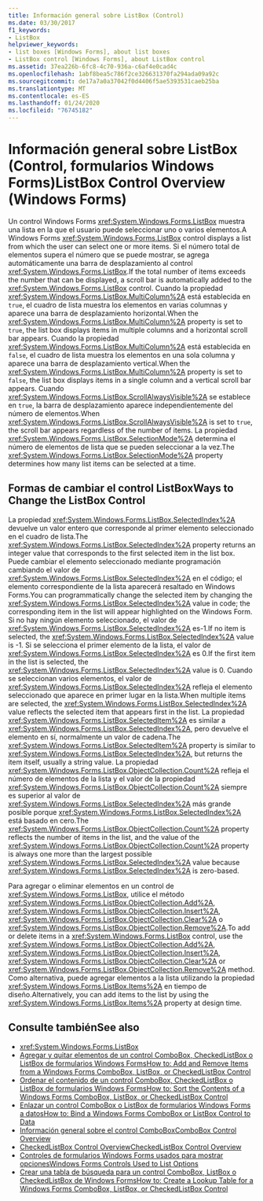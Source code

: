 ```yaml
---
title: Información general sobre ListBox (Control)
ms.date: 03/30/2017
f1_keywords:
- ListBox
helpviewer_keywords:
- list boxes [Windows Forms], about list boxes
- ListBox control [Windows Forms], about ListBox control
ms.assetid: 37ea226b-6fc8-4c70-936a-c6af4e0cad4c
ms.openlocfilehash: 1abf8bea5c786f2ce326631370fa294ada09a92c
ms.sourcegitcommit: de17a7a0a37042f0d4406f5ae5393531caeb25ba
ms.translationtype: MT
ms.contentlocale: es-ES
ms.lasthandoff: 01/24/2020
ms.locfileid: "76745182"
---
```

# <a name="listbox-control-overview-windows-forms"></a><span data-ttu-id="527c9-102">Información general sobre ListBox (Control, formularios Windows Forms)</span><span class="sxs-lookup"><span data-stu-id="527c9-102">ListBox Control Overview (Windows Forms)</span></span>
<span data-ttu-id="527c9-103">Un control Windows Forms <xref:System.Windows.Forms.ListBox> muestra una lista en la que el usuario puede seleccionar uno o varios elementos.</span><span class="sxs-lookup"><span data-stu-id="527c9-103">A Windows Forms <xref:System.Windows.Forms.ListBox> control displays a list from which the user can select one or more items.</span></span> <span data-ttu-id="527c9-104">Si el número total de elementos supera el número que se puede mostrar, se agrega automáticamente una barra de desplazamiento al control <xref:System.Windows.Forms.ListBox>.</span><span class="sxs-lookup"><span data-stu-id="527c9-104">If the total number of items exceeds the number that can be displayed, a scroll bar is automatically added to the <xref:System.Windows.Forms.ListBox> control.</span></span> <span data-ttu-id="527c9-105">Cuando la propiedad <xref:System.Windows.Forms.ListBox.MultiColumn%2A> está establecida en `true`, el cuadro de lista muestra los elementos en varias columnas y aparece una barra de desplazamiento horizontal.</span><span class="sxs-lookup"><span data-stu-id="527c9-105">When the <xref:System.Windows.Forms.ListBox.MultiColumn%2A> property is set to `true`, the list box displays items in multiple columns and a horizontal scroll bar appears.</span></span> <span data-ttu-id="527c9-106">Cuando la propiedad <xref:System.Windows.Forms.ListBox.MultiColumn%2A> está establecida en `false`, el cuadro de lista muestra los elementos en una sola columna y aparece una barra de desplazamiento vertical.</span><span class="sxs-lookup"><span data-stu-id="527c9-106">When the <xref:System.Windows.Forms.ListBox.MultiColumn%2A> property is set to `false`, the list box displays items in a single column and a vertical scroll bar appears.</span></span> <span data-ttu-id="527c9-107">Cuando <xref:System.Windows.Forms.ListBox.ScrollAlwaysVisible%2A> se establece en `true`, la barra de desplazamiento aparece independientemente del número de elementos.</span><span class="sxs-lookup"><span data-stu-id="527c9-107">When <xref:System.Windows.Forms.ListBox.ScrollAlwaysVisible%2A> is set to `true`, the scroll bar appears regardless of the number of items.</span></span> <span data-ttu-id="527c9-108">La propiedad <xref:System.Windows.Forms.ListBox.SelectionMode%2A> determina el número de elementos de lista que se pueden seleccionar a la vez.</span><span class="sxs-lookup"><span data-stu-id="527c9-108">The <xref:System.Windows.Forms.ListBox.SelectionMode%2A> property determines how many list items can be selected at a time.</span></span>  
  
## <a name="ways-to-change-the-listbox-control"></a><span data-ttu-id="527c9-109">Formas de cambiar el control ListBox</span><span class="sxs-lookup"><span data-stu-id="527c9-109">Ways to Change the ListBox Control</span></span>  
 <span data-ttu-id="527c9-110">La propiedad <xref:System.Windows.Forms.ListBox.SelectedIndex%2A> devuelve un valor entero que corresponde al primer elemento seleccionado en el cuadro de lista.</span><span class="sxs-lookup"><span data-stu-id="527c9-110">The <xref:System.Windows.Forms.ListBox.SelectedIndex%2A> property returns an integer value that corresponds to the first selected item in the list box.</span></span> <span data-ttu-id="527c9-111">Puede cambiar el elemento seleccionado mediante programación cambiando el valor de <xref:System.Windows.Forms.ListBox.SelectedIndex%2A> en el código; el elemento correspondiente de la lista aparecerá resaltado en Windows Forms.</span><span class="sxs-lookup"><span data-stu-id="527c9-111">You can programmatically change the selected item by changing the <xref:System.Windows.Forms.ListBox.SelectedIndex%2A> value in code; the corresponding item in the list will appear highlighted on the Windows Form.</span></span> <span data-ttu-id="527c9-112">Si no hay ningún elemento seleccionado, el valor de <xref:System.Windows.Forms.ListBox.SelectedIndex%2A> es-1.</span><span class="sxs-lookup"><span data-stu-id="527c9-112">If no item is selected, the <xref:System.Windows.Forms.ListBox.SelectedIndex%2A> value is -1.</span></span> <span data-ttu-id="527c9-113">Si se selecciona el primer elemento de la lista, el valor de <xref:System.Windows.Forms.ListBox.SelectedIndex%2A> es 0.</span><span class="sxs-lookup"><span data-stu-id="527c9-113">If the first item in the list is selected, the <xref:System.Windows.Forms.ListBox.SelectedIndex%2A> value is 0.</span></span> <span data-ttu-id="527c9-114">Cuando se seleccionan varios elementos, el valor de <xref:System.Windows.Forms.ListBox.SelectedIndex%2A> refleja el elemento seleccionado que aparece en primer lugar en la lista.</span><span class="sxs-lookup"><span data-stu-id="527c9-114">When multiple items are selected, the <xref:System.Windows.Forms.ListBox.SelectedIndex%2A> value reflects the selected item that appears first in the list.</span></span> <span data-ttu-id="527c9-115">La propiedad <xref:System.Windows.Forms.ListBox.SelectedItem%2A> es similar a <xref:System.Windows.Forms.ListBox.SelectedIndex%2A>, pero devuelve el elemento en sí, normalmente un valor de cadena.</span><span class="sxs-lookup"><span data-stu-id="527c9-115">The <xref:System.Windows.Forms.ListBox.SelectedItem%2A> property is similar to <xref:System.Windows.Forms.ListBox.SelectedIndex%2A>, but returns the item itself, usually a string value.</span></span> <span data-ttu-id="527c9-116">La propiedad <xref:System.Windows.Forms.ListBox.ObjectCollection.Count%2A> refleja el número de elementos de la lista y el valor de la propiedad <xref:System.Windows.Forms.ListBox.ObjectCollection.Count%2A> siempre es superior al valor de <xref:System.Windows.Forms.ListBox.SelectedIndex%2A> más grande posible porque <xref:System.Windows.Forms.ListBox.SelectedIndex%2A> está basado en cero.</span><span class="sxs-lookup"><span data-stu-id="527c9-116">The <xref:System.Windows.Forms.ListBox.ObjectCollection.Count%2A> property reflects the number of items in the list, and the value of the <xref:System.Windows.Forms.ListBox.ObjectCollection.Count%2A> property is always one more than the largest possible <xref:System.Windows.Forms.ListBox.SelectedIndex%2A> value because <xref:System.Windows.Forms.ListBox.SelectedIndex%2A> is zero-based.</span></span>  
  
 <span data-ttu-id="527c9-117">Para agregar o eliminar elementos en un control de <xref:System.Windows.Forms.ListBox>, utilice el método <xref:System.Windows.Forms.ListBox.ObjectCollection.Add%2A>, <xref:System.Windows.Forms.ListBox.ObjectCollection.Insert%2A>, <xref:System.Windows.Forms.ListBox.ObjectCollection.Clear%2A> o <xref:System.Windows.Forms.ListBox.ObjectCollection.Remove%2A>.</span><span class="sxs-lookup"><span data-stu-id="527c9-117">To add or delete items in a <xref:System.Windows.Forms.ListBox> control, use the <xref:System.Windows.Forms.ListBox.ObjectCollection.Add%2A>, <xref:System.Windows.Forms.ListBox.ObjectCollection.Insert%2A>, <xref:System.Windows.Forms.ListBox.ObjectCollection.Clear%2A> or <xref:System.Windows.Forms.ListBox.ObjectCollection.Remove%2A> method.</span></span> <span data-ttu-id="527c9-118">Como alternativa, puede agregar elementos a la lista utilizando la propiedad <xref:System.Windows.Forms.ListBox.Items%2A> en tiempo de diseño.</span><span class="sxs-lookup"><span data-stu-id="527c9-118">Alternatively, you can add items to the list by using the <xref:System.Windows.Forms.ListBox.Items%2A> property at design time.</span></span>  
  
## <a name="see-also"></a><span data-ttu-id="527c9-119">Consulte también</span><span class="sxs-lookup"><span data-stu-id="527c9-119">See also</span></span>

- <xref:System.Windows.Forms.ListBox>
- [<span data-ttu-id="527c9-120">Agregar y quitar elementos de un control ComboBox, CheckedListBox o ListBox de formularios Windows Forms</span><span class="sxs-lookup"><span data-stu-id="527c9-120">How to: Add and Remove Items from a Windows Forms ComboBox, ListBox, or CheckedListBox Control</span></span>](add-and-remove-items-from-a-wf-combobox.md)
- [<span data-ttu-id="527c9-121">Ordenar el contenido de un control ComboBox, CheckedListBox o ListBox de formularios Windows Forms</span><span class="sxs-lookup"><span data-stu-id="527c9-121">How to: Sort the Contents of a Windows Forms ComboBox, ListBox, or CheckedListBox Control</span></span>](sort-the-contents-of-a-wf-combobox-listbox-or-checkedlistbox-control.md)
- [<span data-ttu-id="527c9-122">Enlazar un control ComboBox o ListBox de formularios Windows Forms a datos</span><span class="sxs-lookup"><span data-stu-id="527c9-122">How to: Bind a Windows Forms ComboBox or ListBox Control to Data</span></span>](how-to-bind-a-windows-forms-combobox-or-listbox-control-to-data.md)
- [<span data-ttu-id="527c9-123">Información general sobre el control ComboBox</span><span class="sxs-lookup"><span data-stu-id="527c9-123">ComboBox Control Overview</span></span>](combobox-control-overview-windows-forms.md)
- [<span data-ttu-id="527c9-124">CheckedListBox Control Overview</span><span class="sxs-lookup"><span data-stu-id="527c9-124">CheckedListBox Control Overview</span></span>](checkedlistbox-control-overview-windows-forms.md)
- [<span data-ttu-id="527c9-125">Controles de formularios Windows Forms usados para mostrar opciones</span><span class="sxs-lookup"><span data-stu-id="527c9-125">Windows Forms Controls Used to List Options</span></span>](windows-forms-controls-used-to-list-options.md)
- [<span data-ttu-id="527c9-126">Crear una tabla de búsqueda para un control ComboBox, ListBox o CheckedListBox de Windows Forms</span><span class="sxs-lookup"><span data-stu-id="527c9-126">How to: Create a Lookup Table for a Windows Forms ComboBox, ListBox, or CheckedListBox Control</span></span>](create-a-lookup-table-for-a-wf-combobox-listbox.md)
